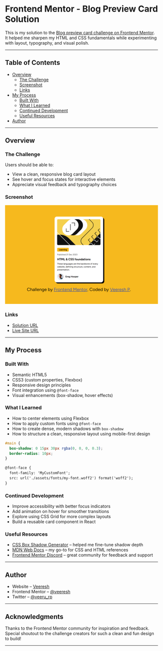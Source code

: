 
# Frontend Mentor - Blog Preview Card Solution

This is my solution to the [Blog preview card challenge on Frontend Mentor](https://www.frontendmentor.io/challenges/blog-preview-card-ckPaj01IcS). It helped me sharpen my HTML and CSS fundamentals while experimenting with layout, typography, and visual polish.

---

## Table of Contents

- [Overview](#overview)
  - [The Challenge](#the-challenge)
  - [Screenshot](#screenshot)
  - [Links](#links)
- [My Process](#my-process)
  - [Built With](#built-with)
  - [What I Learned](#what-i-learned)
  - [Continued Development](#continued-development)
  - [Useful Resources](#useful-resources)
- [Author](#author)

---

## Overview

### The Challenge

Users should be able to:

- View a clean, responsive blog card layout
- See hover and focus states for interactive elements
- Appreciate visual feedback and typography choices

### Screenshot

![Screenshot of my solution](./assets/solution/image.png)


### Links

- [Solution URL](https://your-solution-url.com)
- [Live Site URL](https://your-live-site-url.com)

---

## My Process

### Built With

- Semantic HTML5
- CSS3 (custom properties, Flexbox)
- Responsive design principles
- Font integration using `@font-face`
- Visual enhancements (box-shadow, hover effects)

### What I Learned

- How to center elements using Flexbox
- How to apply custom fonts using `@font-face`
- How to create dense, modern shadows with `box-shadow`
- How to structure a clean, responsive layout using mobile-first design

```css
#main {
  box-shadow: 0 15px 30px rgba(0, 0, 0, 0.3);
  border-radius: 10px;
}
```

```html
@font-face {
  font-family: 'MyCustomFont';
  src: url('./assets/fonts/my-font.woff2') format('woff2');
}
```

### Continued Development

- Improve accessibility with better focus indicators
- Add animation on hover for smoother transitions
- Explore using CSS Grid for more complex layouts
- Build a reusable card component in React

### Useful Resources

- [CSS Box Shadow Generator](https://cssmash.com/css-box-shadow-generator) – helped me fine-tune shadow depth
- [MDN Web Docs](https://developer.mozilla.org/en-US/) – my go-to for CSS and HTML references
- [Frontend Mentor Discord](https://discord.gg/frontendmentor) – great community for feedback and support

---

## Author

- Website – [Veeresh](https://your-site.com)
- Frontend Mentor – [@veeresh](https://www.frontendmentor.io/profile/veeresh)
- Twitter – [@veeru_rp](https://x.com/veeru_rp)

---

## Acknowledgments

Thanks to the Frontend Mentor community for inspiration and feedback. Special shoutout to the challenge creators for such a clean and fun design to build!

---

